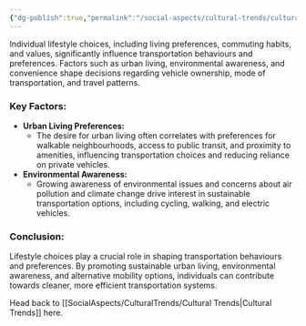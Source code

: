 ```yaml
---
{"dg-publish":true,"permalink":"/social-aspects/cultural-trends/cultural-trends-branches/lifestyle-choices/"}
---
```


Individual lifestyle choices, including living preferences, commuting habits, and values, significantly influence transportation behaviours and preferences. Factors such as urban living, environmental awareness, and convenience shape decisions regarding vehicle ownership, mode of transportation, and travel patterns.

### Key Factors:

- **Urban Living Preferences:**
    - The desire for urban living often correlates with preferences for walkable neighbourhoods, access to public transit, and proximity to amenities, influencing transportation choices and reducing reliance on private vehicles.
- **Environmental Awareness:**
    - Growing awareness of environmental issues and concerns about air pollution and climate change drive interest in sustainable transportation options, including cycling, walking, and electric vehicles.

### Conclusion:

Lifestyle choices play a crucial role in shaping transportation behaviours and preferences. By promoting sustainable urban living, environmental awareness, and alternative mobility options, individuals can contribute towards cleaner, more efficient transportation systems.

Head back to [[SocialAspects/CulturalTrends/Cultural Trends\|Cultural Trends]] here. 
